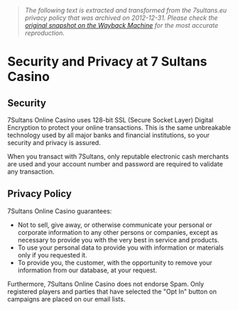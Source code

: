> *The following text is extracted and transformed from the 7sultans.eu privacy policy that was archived on 2012-12-31. Please check the [original snapshot on the Wayback Machine](https://web.archive.org/web/20121231222027id_/http%3A//www.7sultans.eu/security-and-privacy) for the most accurate reproduction.*

# Security and Privacy at 7 Sultans Casino

##  Security

7Sultans Online Casino uses 128-bit SSL (Secure Socket Layer) Digital Encryption to protect your online transactions. This is the same unbreakable technology used by all major banks and financial institutions, so your security and privacy is assured. 

When you transact with 7Sultans, only reputable electronic cash merchants are used and your account number and password are required to validate any transaction. 

##  Privacy Policy

7Sultans Online Casino guarantees: 

  * Not to sell, give away, or otherwise communicate your personal or corporate information to any other persons or companies, except as necessary to provide you with the very best in service and products. 
  * To use your personal data to provide you with information or materials only if you requested it. 
  * To provide you, the customer, with the opportunity to remove your information from our database, at your request. 



Furthermore, 7Sultans Online Casino does not endorse Spam. Only registered players and parties that have selected the "Opt In" button on campaigns are placed on our email lists. 
